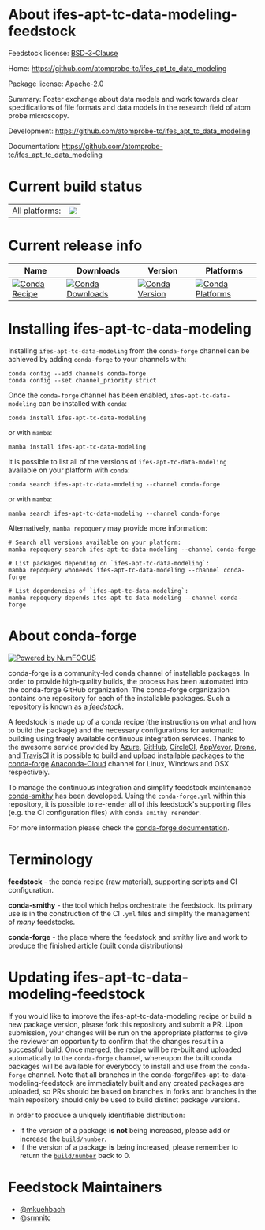 About ifes-apt-tc-data-modeling-feedstock
=========================================

Feedstock license: [BSD-3-Clause](https://github.com/conda-forge/ifes-apt-tc-data-modeling-feedstock/blob/main/LICENSE.txt)

Home: https://github.com/atomprobe-tc/ifes_apt_tc_data_modeling

Package license: Apache-2.0

Summary: Foster exchange about data models and work towards clear specifications of file formats and data models in the research field of atom probe microscopy.

Development: https://github.com/atomprobe-tc/ifes_apt_tc_data_modeling

Documentation: https://github.com/atomprobe-tc/ifes_apt_tc_data_modeling

Current build status
====================


<table><tr><td>All platforms:</td>
    <td>
      <a href="https://dev.azure.com/conda-forge/feedstock-builds/_build/latest?definitionId=19247&branchName=main">
        <img src="https://dev.azure.com/conda-forge/feedstock-builds/_apis/build/status/ifes-apt-tc-data-modeling-feedstock?branchName=main">
      </a>
    </td>
  </tr>
</table>

Current release info
====================

| Name | Downloads | Version | Platforms |
| --- | --- | --- | --- |
| [![Conda Recipe](https://img.shields.io/badge/recipe-ifes--apt--tc--data--modeling-green.svg)](https://anaconda.org/conda-forge/ifes-apt-tc-data-modeling) | [![Conda Downloads](https://img.shields.io/conda/dn/conda-forge/ifes-apt-tc-data-modeling.svg)](https://anaconda.org/conda-forge/ifes-apt-tc-data-modeling) | [![Conda Version](https://img.shields.io/conda/vn/conda-forge/ifes-apt-tc-data-modeling.svg)](https://anaconda.org/conda-forge/ifes-apt-tc-data-modeling) | [![Conda Platforms](https://img.shields.io/conda/pn/conda-forge/ifes-apt-tc-data-modeling.svg)](https://anaconda.org/conda-forge/ifes-apt-tc-data-modeling) |

Installing ifes-apt-tc-data-modeling
====================================

Installing `ifes-apt-tc-data-modeling` from the `conda-forge` channel can be achieved by adding `conda-forge` to your channels with:

```
conda config --add channels conda-forge
conda config --set channel_priority strict
```

Once the `conda-forge` channel has been enabled, `ifes-apt-tc-data-modeling` can be installed with `conda`:

```
conda install ifes-apt-tc-data-modeling
```

or with `mamba`:

```
mamba install ifes-apt-tc-data-modeling
```

It is possible to list all of the versions of `ifes-apt-tc-data-modeling` available on your platform with `conda`:

```
conda search ifes-apt-tc-data-modeling --channel conda-forge
```

or with `mamba`:

```
mamba search ifes-apt-tc-data-modeling --channel conda-forge
```

Alternatively, `mamba repoquery` may provide more information:

```
# Search all versions available on your platform:
mamba repoquery search ifes-apt-tc-data-modeling --channel conda-forge

# List packages depending on `ifes-apt-tc-data-modeling`:
mamba repoquery whoneeds ifes-apt-tc-data-modeling --channel conda-forge

# List dependencies of `ifes-apt-tc-data-modeling`:
mamba repoquery depends ifes-apt-tc-data-modeling --channel conda-forge
```


About conda-forge
=================

[![Powered by
NumFOCUS](https://img.shields.io/badge/powered%20by-NumFOCUS-orange.svg?style=flat&colorA=E1523D&colorB=007D8A)](https://numfocus.org)

conda-forge is a community-led conda channel of installable packages.
In order to provide high-quality builds, the process has been automated into the
conda-forge GitHub organization. The conda-forge organization contains one repository
for each of the installable packages. Such a repository is known as a *feedstock*.

A feedstock is made up of a conda recipe (the instructions on what and how to build
the package) and the necessary configurations for automatic building using freely
available continuous integration services. Thanks to the awesome service provided by
[Azure](https://azure.microsoft.com/en-us/services/devops/), [GitHub](https://github.com/),
[CircleCI](https://circleci.com/), [AppVeyor](https://www.appveyor.com/),
[Drone](https://cloud.drone.io/welcome), and [TravisCI](https://travis-ci.com/)
it is possible to build and upload installable packages to the
[conda-forge](https://anaconda.org/conda-forge) [Anaconda-Cloud](https://anaconda.org/)
channel for Linux, Windows and OSX respectively.

To manage the continuous integration and simplify feedstock maintenance
[conda-smithy](https://github.com/conda-forge/conda-smithy) has been developed.
Using the ``conda-forge.yml`` within this repository, it is possible to re-render all of
this feedstock's supporting files (e.g. the CI configuration files) with ``conda smithy rerender``.

For more information please check the [conda-forge documentation](https://conda-forge.org/docs/).

Terminology
===========

**feedstock** - the conda recipe (raw material), supporting scripts and CI configuration.

**conda-smithy** - the tool which helps orchestrate the feedstock.
                   Its primary use is in the construction of the CI ``.yml`` files
                   and simplify the management of *many* feedstocks.

**conda-forge** - the place where the feedstock and smithy live and work to
                  produce the finished article (built conda distributions)


Updating ifes-apt-tc-data-modeling-feedstock
============================================

If you would like to improve the ifes-apt-tc-data-modeling recipe or build a new
package version, please fork this repository and submit a PR. Upon submission,
your changes will be run on the appropriate platforms to give the reviewer an
opportunity to confirm that the changes result in a successful build. Once
merged, the recipe will be re-built and uploaded automatically to the
`conda-forge` channel, whereupon the built conda packages will be available for
everybody to install and use from the `conda-forge` channel.
Note that all branches in the conda-forge/ifes-apt-tc-data-modeling-feedstock are
immediately built and any created packages are uploaded, so PRs should be based
on branches in forks and branches in the main repository should only be used to
build distinct package versions.

In order to produce a uniquely identifiable distribution:
 * If the version of a package **is not** being increased, please add or increase
   the [``build/number``](https://docs.conda.io/projects/conda-build/en/latest/resources/define-metadata.html#build-number-and-string).
 * If the version of a package **is** being increased, please remember to return
   the [``build/number``](https://docs.conda.io/projects/conda-build/en/latest/resources/define-metadata.html#build-number-and-string)
   back to 0.

Feedstock Maintainers
=====================

* [@mkuehbach](https://github.com/mkuehbach/)
* [@srmnitc](https://github.com/srmnitc/)

